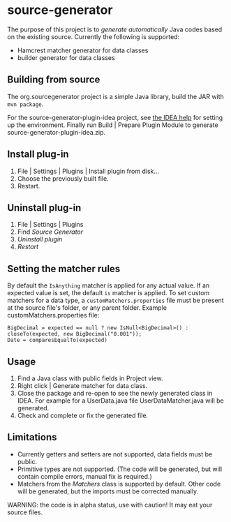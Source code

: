 # source-generator

The purpose of this project is to _generate automatically_ Java codes based on the existing 
source. Currently the following is supported:
- Hamcrest matcher generator for data classes
- builder generator for data classes

## Building from source

The org.sourcegenerator project is a simple Java library, build the JAR with `mvn package`. 

For the source-generator-plugin-idea project, see [the IDEA help](http://www.jetbrains.org/intellij/sdk/docs/basics/checkout_and_build_community.html) 
for setting up the environment. Finally run Build | Prepare Plugin Module to generate source-generator-plugin-idea.zip.

## Install plug-in
1. File | Settings | Plugins | Install plugin from disk...
2. Choose the previously built file.
3. Restart.

## Uninstall plug-in
1. File | Settings | Plugins
2. Find _Source Generator_
3. _Uninstall plugin_
4. _Restart_

## Setting the matcher rules
By default the `IsAnything` matcher is applied for any actual value. If an expected value is set, the 
default `is` matcher is applied. To set custom matchers for a data type, a 
`customMatchers.properties` file must be present at the source file's folder, or any parent folder. Example 
customMatchers.properties file:
```
BigDecimal = expected == null ? new IsNull<BigDecimal>() : closeTo(expected, new BigDecimal("0.001"));
Date = comparesEqualTo(expected)
```

## Usage
1. Find a Java class with public fields in Project view.
2. Right click | Generate matcher for data class.
3. Close the package and re-open to see the newly generated class in IDEA. For example for a UserData.java file UserDataMatcher.java will be generated.
4. Check and complete or fix the generated file.

## Limitations
- Currently getters and setters are not supported, data fields must be public.
- Primitive types are not supported. (The code will be generated, but will contain compile errors, manual fix is required.)
- Matchers from the _Matchers_ class is supported by default. Other code will be generated, but the imports must be corrected manually.

WARNING: the code is in alpha status, use with caution! It may eat your source files.
